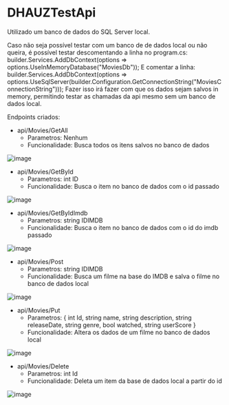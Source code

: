 # DHAUZTestApi

Utilizado um banco de dados do SQL Server local. 

Caso não seja possível testar com um banco de de dados local ou não queira, é possível testar descomentando a linha no program.cs:
  builder.Services.AddDbContext<MovieDbContext>(options => options.UseInMemoryDatabase("MoviesDb"));
E comentar a linha:
  builder.Services.AddDbContext<MovieDbContext>(options => options.UseSqlServer(builder.Configuration.GetConnectionString("MoviesConnectionString")));
Fazer isso irá fazer com que os dados sejam salvos in memory, permitindo testar as chamadas da api mesmo sem um banco de dados local.


Endpoints criados:

- api/Movies/GetAll
  - Parametros: Nenhum
  - Funcionalidade: Busca todos os itens salvos no banco de dados

![image](https://user-images.githubusercontent.com/43767142/178120331-d72e67b6-0b63-4186-a386-973e3168f495.png)


- api/Movies/GetById
  - Parametros: int ID
  - Funcionalidade: Busca o item no banco de dados com o id passado
  
![image](https://user-images.githubusercontent.com/43767142/178120379-fc860595-dd15-4830-9e04-1ca7cf1b2095.png)


- api/Movies/GetByIdImdb
  - Parametros: string IDIMDB
  - Funcionalidade: Busca o item no banco de dados com o id do imdb passado

![image](https://user-images.githubusercontent.com/43767142/178120451-1ce73259-70c9-4136-8b7c-91fa56c1efc5.png)


- api/Movies/Post
  - Parametros: string IDIMDB
  - Funcionalidade: Busca um filme na base do IMDB e salva o filme no banco de dados local

![image](https://user-images.githubusercontent.com/43767142/178120499-1ec303d2-3501-4c95-9b16-7bf8c8039f38.png)


- api/Movies/Put
  - Parametros: 
    {
      int Id,
      string name,
      string description,
      string releaseDate,
      string genre,
      bool watched,
      string userScore
    }
  - Funcionalidade: Altera os dados de um filme no banco de dados local

![image](https://user-images.githubusercontent.com/43767142/178120655-664bbe80-a7cd-4c94-926e-2fc2c2d4e3ed.png)


- api/Movies/Delete
  - Parametros: int Id
  - Funcionalidade: Deleta um item da base de dados local a partir do id
  
![image](https://user-images.githubusercontent.com/43767142/178120887-3e1f9d71-1436-47bc-829b-b79b187eabad.png)

